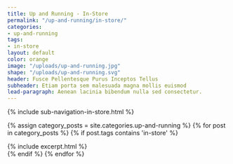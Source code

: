 ```yaml
---
title: Up and Running - In-Store
permalink: "/up-and-running/in-store/"
categories:
- up-and-running
tags:
- in-store
layout: default
color: orange
image: "/uploads/up-and-running.jpg"
shape: "/uploads/up-and-running.svg"
header: Fusce Pellentesque Purus Inceptos Tellus
subheader: Etiam porta sem malesuada magna mollis euismod
lead-paragraph: Aenean lacinia bibendum nulla sed consectetur.
---
```


{% include sub-navigation-in-store.html %}

<div class="category__content__wrap">
<div class="row category__content" id="category__content">


{% assign category_posts = site.categories.up-and-running %}
{% for post in category_posts %}
{% if post.tags contains 'in-store' %}
<div class="small-12 medium-6 large-4 columns">
{% include excerpt.html %}
</div>
{% endif %}
{% endfor %}
</div>
</div>